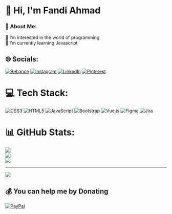 # 👋 Hi, I'm Fandi Ahmad
### 💫 About Me:
👀 I’m interested in the world of programming<br>🌱 I’m currently learning Javascript


## 🌐 Socials:
[![Behance](https://img.shields.io/badge/Behance-1769ff?logo=behance&logoColor=white)](https://behance.net/itzfandy) [![Instagram](https://img.shields.io/badge/Instagram-%23E4405F.svg?logo=Instagram&logoColor=white)](https://instagram.com/itzfandy) [![LinkedIn](https://img.shields.io/badge/LinkedIn-%230077B5.svg?logo=linkedin&logoColor=white)](https://linkedin.com/in/itzfandy) [![Pinterest](https://img.shields.io/badge/Pinterest-%23E60023.svg?logo=Pinterest&logoColor=white)](https://pinterest.com/itzfandy) 

# 💻 Tech Stack:
![CSS3](https://img.shields.io/badge/css3-%231572B6.svg?style=for-the-badge&logo=css3&logoColor=white) ![HTML5](https://img.shields.io/badge/html5-%23E34F26.svg?style=for-the-badge&logo=html5&logoColor=white) ![JavaScript](https://img.shields.io/badge/javascript-%23323330.svg?style=for-the-badge&logo=javascript&logoColor=%23F7DF1E) ![Bootstrap](https://img.shields.io/badge/bootstrap-%23563D7C.svg?style=for-the-badge&logo=bootstrap&logoColor=white) ![Vue.js](https://img.shields.io/badge/vuejs-%2335495e.svg?style=for-the-badge&logo=vuedotjs&logoColor=%234FC08D) 	![Figma](https://img.shields.io/badge/figma-%23F24E1E.svg?style=for-the-badge&logo=figma&logoColor=white) ![Jira](https://img.shields.io/badge/jira-%230A0FFF.svg?style=for-the-badge&logo=jira&logoColor=white)
# 📊 GitHub Stats:
![](https://github-readme-stats.vercel.app/api?username=fandi-ahmad&theme=react&hide_border=true&include_all_commits=false&count_private=false)<br/>
![](https://github-readme-streak-stats.herokuapp.com/?user=fandi-ahmad&theme=react&hide_border=true)<br/>
![](https://github-readme-stats.vercel.app/api/top-langs/?username=fandi-ahmad&theme=react&hide_border=true&include_all_commits=false&count_private=false&layout=compact)


---
[![](https://visitcount.itsvg.in/api?id=fandi-ahmad&icon=5&color=1)](https://visitcount.itsvg.in)

  ## 💰 You can help me by Donating
  [![PayPal](https://img.shields.io/badge/PayPal-00457C?style=for-the-badge&logo=paypal&logoColor=white)](https://paypal.me/itzfandy) 

  
<!-- Proudly created with GPRM ( https://gprm.itsvg.in ) -->
